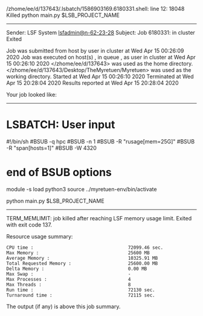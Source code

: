 /zhome/ee/d/137643/.lsbatch/1586903169.6180331.shell: line 12: 18048 Killed                  python main.py $LSB_PROJECT_NAME

------------------------------------------------------------
Sender: LSF System <lsfadmin@n-62-23-28>
Subject: Job 6180331: <NNAgent58000-IMP-sample-length10-hist10> in cluster <dcc> Exited

Job <NNAgent58000-IMP-sample-length10-hist10> was submitted from host <n-62-30-6> by user <s183905> in cluster <dcc> at Wed Apr 15 00:26:09 2020
Job was executed on host(s) <n-62-23-28>, in queue <hpc>, as user <s183905> in cluster <dcc> at Wed Apr 15 00:26:10 2020
</zhome/ee/d/137643> was used as the home directory.
</zhome/ee/d/137643/Desktop/TheMyretuen/Myretuen> was used as the working directory.
Started at Wed Apr 15 00:26:10 2020
Terminated at Wed Apr 15 20:28:04 2020
Results reported at Wed Apr 15 20:28:04 2020

Your job looked like:

------------------------------------------------------------
# LSBATCH: User input
#!/bin/sh
#BSUB -q hpc
#BSUB -n 1
#BSUB -R "rusage[mem=25G]"
#BSUB -R "span[hosts=1]"
#BSUB -W 4320
# end of BSUB options

module -s load python3
source ../myretuen-env/bin/activate

python main.py $LSB_PROJECT_NAME


------------------------------------------------------------

TERM_MEMLIMIT: job killed after reaching LSF memory usage limit.
Exited with exit code 137.

Resource usage summary:

    CPU time :                                   72099.46 sec.
    Max Memory :                                 25600 MB
    Average Memory :                             10325.91 MB
    Total Requested Memory :                     25600.00 MB
    Delta Memory :                               0.00 MB
    Max Swap :                                   -
    Max Processes :                              4
    Max Threads :                                8
    Run time :                                   72130 sec.
    Turnaround time :                            72115 sec.

The output (if any) is above this job summary.


